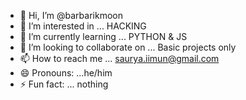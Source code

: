 - 👋 Hi, I’m @barbarikmoon
- 👀 I’m interested in ... HACKING
- 🌱 I’m currently learning ... PYTHON & JS
- 💞️ I’m looking to collaborate on ... Basic projects only
- 📫 How to reach me ... saurya.iimun@gmail.com
- 😄 Pronouns: ...he/him
- ⚡ Fun fact: ... nothing

<!---
barbarikmoon/barbarikmoon is a ✨ special ✨ repository because its `README.md` (this file) appears on your GitHub profile.
You can click the Preview link to take a look at your changes.
--->
